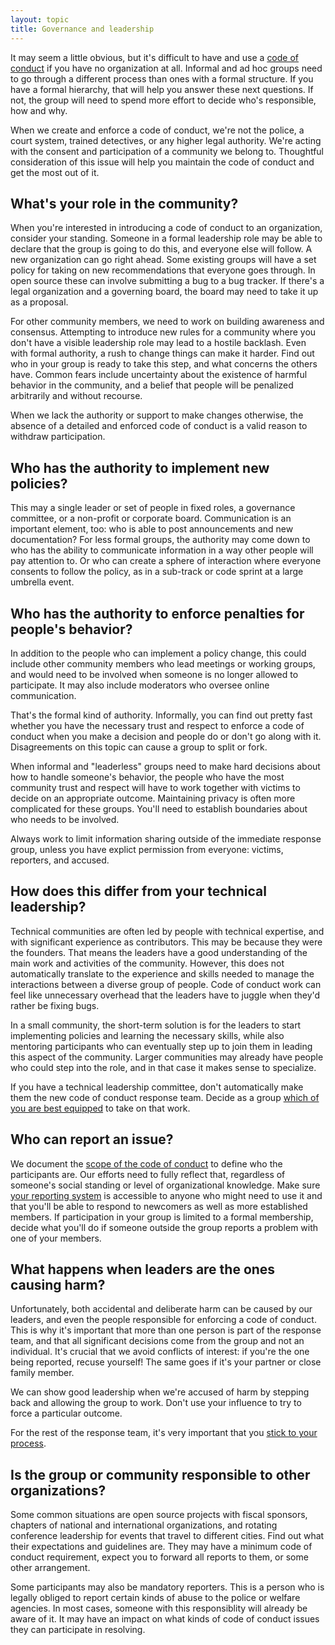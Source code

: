 ```yaml
---
layout: topic
title: Governance and leadership
---
```


It may seem a little obvious, but it's difficult to have and use a [code of conduct](resources/code_of_conduct) if you have no organization at all. Informal and ad hoc groups need to go through a different process than ones with a formal structure. If you have a formal hierarchy, that will help you answer these next questions. If not, the group will need to spend more effort to decide who's responsible, how and why.

When we create and enforce a code of conduct, we're not the police, a court system, trained detectives, or any higher legal authority. We're acting with the consent and participation of a community we belong to. Thoughtful consideration of this issue will help you maintain the code of conduct and get the most out of it.

## What's your role in the community?

When you're interested in introducing a code of conduct to an organization, consider your standing. Someone in a formal leadership role may be able to declare that the group is going to do this, and everyone else will follow. A new organization can go right ahead. Some existing groups will have a set policy for taking on new recommendations that everyone goes through. In open source these can involve submitting a bug to a bug tracker. If there's a legal organization and a governing board, the board may need to take it up as a proposal.

For other community members, we need to work on building awareness and consensus. Attempting to introduce new rules for a community where you don't have a visible leadership role may lead to a hostile backlash. Even with formal authority, a rush to change things can make it harder. Find out who in your group is ready to take this step, and what concerns the others have. Common fears include uncertainty about the existence of harmful behavior in the community, and a belief that people will be penalized arbitrarily and without recourse.

When we lack the authority or support to make changes otherwise, the absence of a detailed and enforced code of conduct is a valid reason to withdraw participation.

## Who has the authority to implement new policies?

This may a single leader or set of people in fixed roles, a governance committee, or a non-profit or corporate board. Communication is an important element, too: who is able to post announcements and new documentation? For less formal groups, the authority may come down to who has the ability to communicate information in a way other people will pay attention to. Or who can create a sphere of interaction where everyone consents to follow the policy, as in a sub-track or code sprint at a large umbrella event.

## Who has the authority to enforce penalties for people's behavior?

In addition to the people who can implement a policy change, this could include other community members who lead meetings or working groups, and would need to be involved when someone is no longer allowed to participate. It may also include moderators who oversee online communication.

That's the formal kind of authority. Informally, you can find out pretty fast whether you have the necessary trust and respect to enforce a code of conduct when you make a decision and people do or don't go along with it. Disagreements on this topic can cause a group to split or fork.

When informal and "leaderless" groups need to make hard decisions about how to handle someone's behavior, the people who have the most community trust and respect will have to work together with victims to decide on an appropriate outcome. Maintaining privacy is often more complicated for these groups. You'll need to establish boundaries about who needs to be involved.

Always work to limit information sharing outside of the immediate response group, unless you have explict permission from everyone: victims, reporters, and accused.

## How does this differ from your technical leadership?

Technical communities are often led by people with technical expertise, and with significant experience as contributors. This may be because they were the founders. That means the leaders have a good understanding of the main work and activities of the community. However, this does not automatically translate to the experience and skills needed to manage the interactions between a diverse group of people. Code of conduct work can feel like unnecessary overhead that the leaders have to juggle when they'd rather be fixing bugs.

In a small community, the short-term solution is for the leaders to start implementing policies and learning the necessary skills, while also mentoring participants who can eventually step up to join them in leading this aspect of the community. Larger communities may already have people who could step into the role, and in that case it makes sense to specialize.

If you have a technical leadership committee, don't automatically make them the new code of conduct response team. Decide as a group [which of you are best equipped](resources/incident_response) to take on that work.

## Who can report an issue?

We document the [scope of the code of conduct](resources/code_of_conduct) to define who the participants are. Our efforts need to fully reflect that, regardless of someone's social standing or level of organizational knowledge. Make sure [your reporting system](resources/reporting) is accessible to anyone who might need to use it and that you'll be able to respond to newcomers as well as more established members. If participation in your group is limited to a formal membership, decide what you'll do if someone outside the group reports a problem with one of your members.

## What happens when leaders are the ones causing harm?

Unfortunately, both accidental and deliberate harm can be caused by our leaders, and even the people responsible for enforcing a code of conduct. This is why it's important that more than one person is part of the response team, and that all significant decisions come from the group and not an individual. It's crucial that we avoid conflicts of interest: if you're the one being reported, recuse yourself! The same goes if it's your partner or close family member.

We can show good leadership when we're accused of harm by stepping back and allowing the group to work. Don't use your influence to try to force a particular outcome.

For the rest of the response team, it's very important that you [stick to your process](resources/incident_response).

## Is the group or community responsible to other organizations?

Some common situations are open source projects with fiscal sponsors, chapters of national and international organizations, and rotating conference leadership for events that travel to different cities. Find out what their expectations and guidelines are. They may have a minimum code of conduct requirement, expect you to forward all reports to them, or some other arrangement.

Some participants may also be mandatory reporters. This is a person who is legally obliged to report certain kinds of abuse to the police or welfare agencies. In most cases, someone with this responsiblity will already be aware of it. It may have an impact on what kinds of code of conduct issues they can participate in resolving.
